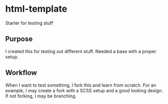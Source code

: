 # html-template
Starter for testing stuff

## Purpose
I created this for testing out different stuff. Needed a base with a proper setup.

## Workflow
When I want to test something, I fork this and learn from scratch. For an example, I may create a fork with a SCSS setup and a good looking design. If not forking, I may be branching.
